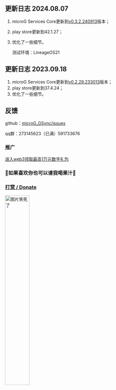 ﻿## 更新日志 2024.08.07
1. microG Services Core更新到[v0.3.2.240913](https://github.com/microg/GmsCore/releases/tag/v0.3.2.240913)版本；
2. play store更新到42.1.27；
3. 优化了一些细节。

   测试环境：LineageOS21 
 ## 更新日志 2023.09.18
1. microG Services Core更新到[v0.2.29.233013](https://github.com/microg/GmsCore/releases/tag/v0.2.29.233013)版本；
2. play store更新到37.4.24；
3. 优化了一些细节。
##  反馈
github：[microG_GSync/issues](https://github.com/ozingi/microG_GSync/issues)

qq群：273145623（已满）591733676
### 推广
[进入web3领取最高1万元数字礼包](https://ozingi.github.io/html/AD/crypto.html)
### 🥰如果喜欢你也可以请我喝果汁🥰
### [打赏 / Donate](https://ozingi.github.io/img/payment/Alipay.jpg)
<img alt="图片笑死了" style="width:40% " src="https://ozingi.github.io/img/payment/Alipay.jpg"/>
